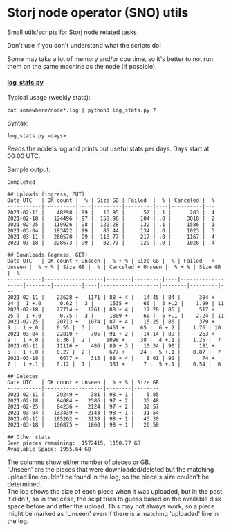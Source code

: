 # Storj node operator (SNO) utils

Small utils/scripts for Storj node related tasks

Don't use if you don't understand what the scripts do!

Some may take a lot of memory and/or cpu time, so it's better to not run them on the same machine as the node (if possible).

#### [log_stats.py](log_stats.py)

Typical usage (weekly stats):
```
cat somewhere/node*.log | python3 log_stats.py 7
```

Syntax:
```
log_stats.py <days>
```

Reads the node's log and prints out useful stats per <days> days. Days start at 00:00 UTC.

Sample output:
```
Completed

## Uploads (ingress, PUT)
Date UTC   | OK count |  % | Size GB | Failed  |  % | Canceled |  %
-----------|----------|----|---------|---------|----|----------|---
2021-02-11 |    48298 | 99 |   16.95 |      52 | .1 |      203 | .4
2021-02-18 |   124496 | 97 |  158.96 |     104 | .0 |     3018 |  2
2021-02-25 |   119926 | 98 |  122.28 |     132 | .1 |     1586 |  1
2021-03-04 |   183422 | 99 |   85.44 |     134 | .0 |     1023 | .5
2021-03-11 |   260570 | 99 |  118.77 |     217 | .0 |     1167 | .4
2021-03-18 |   228673 | 99 |   82.73 |     129 | .0 |     1028 | .4

## Downloads (egress, GET)
Date UTC   | OK count + Unseen |  % + % | Size GB |  % | Failed   + Unseen |  % + % | Size GB |  % | Canceled + Unseen |  % + % | Size GB |  %
-----------|-------------------|--------|---------|----|-------------------|--------|---------|----|-------------------|--------|---------|---
2021-02-11 |    23628 +   1171 | 88 + 4 |   14.45 | 84 |      384 +     24 |  1 +.0 |    0.62 |  3 |     1535 +     66 |  5 +.2 |    1.99 | 11
2021-02-18 |    27714 +   1261 | 88 + 4 |   17.28 | 85 |      517 +     25 |  1 +.0 |    0.75 |  3 |     1809 +     60 |  5 +.1 |    2.24 | 11
2021-02-25 |    20713 +   1074 | 87 + 4 |   15.25 | 86 |      379 +      9 |  1 +.0 |    0.55 |  3 |     1451 +     65 |  6 +.2 |    1.76 | 10
2021-03-04 |    22810 +    705 | 91 + 2 |   14.14 | 89 |      263 +      9 |  1 +.0 |    0.36 |  2 |     1098 +     38 |  4 +.1 |    1.25 |  7
2021-03-11 |    11116 +    486 | 89 + 3 |   10.34 | 90 |      181 +      5 |  1 +.0 |    0.27 |  2 |      677 +     24 |  5 +.1 |    0.87 |  7
2021-03-18 |     6077 +    315 | 88 + 4 |    8.01 | 92 |       74 +      7 |  1 +.1 |    0.12 |  1 |      351 +      7 |  5 +.1 |    0.54 |  6

## Deletes
Date UTC   | OK count + Unseen |  % + % | Size GB
-----------|-------------------|--------|--------
2021-02-11 |    29249 +    381 | 98 + 1 |    5.85
2021-02-18 |    84084 +   2586 | 97 + 2 |   35.48
2021-02-25 |    84236 +   2124 | 97 + 2 |   32.57
2021-03-04 |   133439 +   2143 | 98 + 1 |   31.54
2021-03-11 |   185262 +   3138 | 98 + 1 |   43.30
2021-03-18 |   106875 +   1860 | 98 + 1 |   26.58

## Other stats
Seen pieces remaining:  1572415, 1150.77 GB
Available Space: 1955.64 GB
```

The columns show either number of pieces or GB.  
'Unseen' are the pieces that were downloaded/deleted but the matching upload line couldn't be found in the log, so the piece's size couldn't be determined.  
The log shows the size of each piece when it was uploaded, but in the past it didn't, so in that case, the scipt tries to guess based on the available disk space before and after the upload. This may not always work, so a piece might be marked as 'Unseen' even if there is a matching 'uploaded' line in the log.
